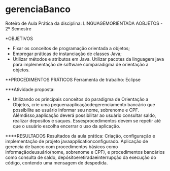 # gerenciaBanco
Roteiro de Aula Prática da disciplina: LINGUAGEMORIENTADA AOBJETOS - 2º Semestre 

 *OBJETIVOS
- Fixar os conceitos de programação orientada a objetos;
- Empregar práticas de instanciação de classes Java;
- Utilizar métodos e atributos em Java. Utilizar pacotes da linguagem java para implementação de software comparadigma de orientação a objetos.

**PROCEDIMENTOS PRÁTICOS
Ferramenta de trabalho: Eclipse

***Atividade proposta:
- Utilizando os principais conceitos do paradigma de Orientação a Objetos, crie uma pequenaaplicaçãodegerenciamento bancário que possibilite ao usuário informar seu nome, sobrenome e CPF. Alémdisso,aaplicação deverá possibilitar ao usuário consultar saldo, realizar depositos e saques. Essesprocedimentos devem se repetir até que o usuário escolha encerrar o uso da aplicação.

****RESULTADOS
Resultados da aula prática: Criação, configuração e implementação de projeto javaapplicationconfigurado. Aplicação de gerencia de banco com procedimentos básicos como informaçãodeusuário(nome, sobrenome e CPF), e procedimentos bancários como consulta de saldo, depósitoeretiradaeinterrupção da execução do código, contendo uma mensagem de despedida.
